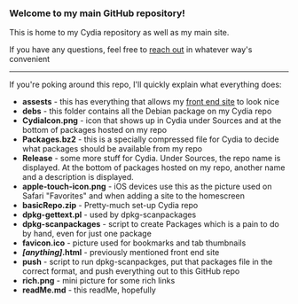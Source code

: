 <h3> Welcome to my main GitHub repository! </h3>

This is home to my Cydia repository as well as my main site. 

If you have any questions, feel free to [reach out](https://ipadkid358.github.io/contact.html) in whatever way's convenient 

_____

If you're poking around this repo, I'll quickly explain what everything does: 

- **assests** - this has everything that allows my [front end site](https://ipadkid358.github.io/) to look nice
- **debs** - this folder contains all the Debian package on my Cydia repo
- **CydiaIcon.png** - icon that shows up in Cydia under Sources and at the bottom of packages hosted on my repo
- **Packages.bz2** - this is a specially compressed file for Cydia to decide what packages should be available from my repo
- **Release** - some more stuff for Cydia. Under Sources, the repo name is displayed. At the bottom of packages hosted on my repo, another name and a description is displayed. 
- **apple-touch-icon.png** - iOS devices use this as the picture used on Safari "Favorites" and when adding a site to the homescreen 
- **basicRepo.zip** - Pretty-much set-up Cydia repo
- **dpkg-gettext.pl** - used by dpkg-scanpackages 
- **dpkg-scanpackages** - script to create Packages which is a pain to do by hand, even for just one package 
- **favicon.ico** - picture used for bookmarks and tab thumbnails
- ***[anything]*****.html** - previously mentioned front end site
- **push** - script to run dpkg-scanpackges, put that packages file in the correct format, and push everything out to this GitHub repo
- **rich.png** - mini picture for some rich links
- **readMe.md** - this readMe, hopefully